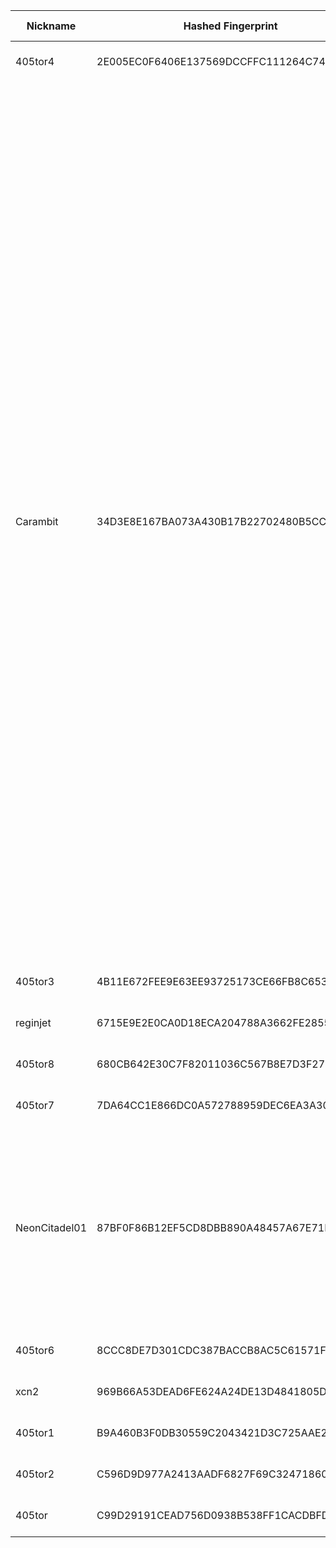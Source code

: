 | Nickname |  Hashed Fingerprint	| Or Addresses | Contact | Running | Flags | Last Seen | First Seen | Last Restarted | Advertised Bandwidth | Platform | Version | Version Status | Recommended Version | Verified hostnames | Exit policy |
|---|---|---|---|---|---|---|---|---|---|---|---|---|---|---|---|
|405tor4 | 2E005EC0F6406E137569DCCFFC111264C744504C | ["107.208.159.58:9004"] | N/A | true | Running, V2Dir, Valid | 2025-10-08 10:00:00 | 2025-10-08 02:00:00 | 2025-10-08 03:44:31 | 0 | Tor 0.4.8.10 on Linux | 0.4.8.10 | recommended | true | ["107-208-159-58.lightspeed.okcbok.sbcglobal.net"] | ["reject *:*"]|
|Carambit | 34D3E8E167BA073A430B17B22702480B5CC659B5 | ["84.247.176.213:443","[2a02:c207:2284:5299::1]:443"] | rain1964@icloud.com | true | Exit, Running, V2Dir, Valid | 2025-10-08 10:00:00 | 2025-10-08 09:00:00 | 2025-10-08 08:19:59 | 0 | Tor 0.4.8.18 on Linux | 0.4.8.18 | recommended | true | ["vmi2845299.contaboserver.net"] | ["reject 0.0.0.0/8:*","reject 169.254.0.0/16:*","reject 127.0.0.0/8:*","reject 192.168.0.0/16:*","reject 10.0.0.0/8:*","reject 172.16.0.0/12:*","reject 84.247.176.213:*","accept *:20-22","accept *:43","accept *:53","accept *:79-81","accept *:194","accept *:220","accept *:389","accept *:443","accept *:465","accept *:531","accept *:543-544","accept *:554","accept *:563","accept *:587","accept *:636","accept *:706","accept *:853","accept *:873","accept *:902-904","accept *:981","accept *:989-995","accept *:1194","accept *:1220","accept *:1293","accept *:1500","accept *:1533","accept *:1677","accept *:1723","accept *:1755","accept *:1863","accept *:2082","accept *:2083","accept *:2086-2087","accept *:2095-2096","accept *:2102-2104","accept *:3128","accept *:3690","accept *:4321","accept *:4643","accept *:5050","accept *:5190","accept *:5222-5223","accept *:5228","accept *:5900","accept *:6660-6669","accept *:6679","accept *:6697","accept *:8000","accept *:8008","accept *:8074","accept *:8080","accept *:8082","accept *:8087-8088","accept *:8332-8333","accept *:8443","accept *:8888","accept *:9418","accept *:9999","accept *:10000","accept *:11371","accept *:19294","accept *:19638","accept *:50002","accept *:64738","reject *:*"]|
|405tor3 | 4B11E672FEE9E63EE93725173CE66FB8C65302B8 | ["107.208.159.58:9002"] | N/A | true | Running, V2Dir, Valid | 2025-10-08 10:00:00 | 2025-10-08 01:00:00 | 2025-10-08 04:01:23 | 0 | Tor 0.4.8.10 on Linux | 0.4.8.10 | recommended | true | ["107-208-159-58.lightspeed.okcbok.sbcglobal.net"] | ["reject *:*"]|
|reginjet | 6715E9E2E0CA0D18ECA204788A3662FE2855E30A | ["82.165.174.149:443","[2a02:2479:7b:d400::1]:443"] | ichbinbesseralsdu123@mail.de | true | Running, V2Dir, Valid | 2025-10-08 10:00:00 | 2025-10-08 08:00:00 | 2025-10-08 07:57:23 | 0 | Tor 0.4.8.16 on Linux | 0.4.8.16 | recommended | true | ["ip82-165-174-149.pbiaas.com"] | ["reject *:*"]|
|405tor8 | 680CB642E30C7F82011036C567B8E7D3F27D0099 | ["107.208.159.58:9008"] | N/A | true | Running, V2Dir, Valid | 2025-10-08 10:00:00 | 2025-10-08 04:00:00 | 2025-10-08 03:07:31 | 0 | Tor 0.4.8.10 on Linux | 0.4.8.10 | recommended | true | ["107-208-159-58.lightspeed.okcbok.sbcglobal.net"] | ["reject *:*"]|
|405tor7 | 7DA64CC1E866DC0A572788959DEC6EA3A30E8771 | ["107.208.159.58:9007"] | N/A | true | Running, V2Dir, Valid | 2025-10-08 10:00:00 | 2025-10-08 03:00:00 | 2025-10-08 02:41:42 | 0 | Tor 0.4.8.10 on Linux | 0.4.8.10 | recommended | true | ["107-208-159-58.lightspeed.okcbok.sbcglobal.net"] | ["reject *:*"]|
|NeonCitadel01 | 87BF0F86B12EF5CD8DBB890A48457A67E71EDFF2 | ["23.137.254.142:443"] | peter_bents__gmail__com | true | Exit, Running, Valid | 2025-10-08 10:00:00 | 2025-10-08 07:00:00 | 2025-10-08 06:47:25 | 0 | Tor 0.4.8.18 on Linux | 0.4.8.18 | recommended | true | N/A | ["reject 0.0.0.0/8:*","reject 169.254.0.0/16:*","reject 127.0.0.0/8:*","reject 192.168.0.0/16:*","reject 10.0.0.0/8:*","reject 172.16.0.0/12:*","reject 23.137.254.142:*","reject *:25","reject *:465","reject *:587","reject *:110","reject *:143","reject *:993","reject *:995","reject *:6881-6999","reject *:51413","reject *:8999","accept *:*"]|
|405tor6 | 8CCC8DE7D301CDC387BACCB8AC5C61571F205F83 | ["107.208.159.58:9006"] | N/A | true | Running, V2Dir, Valid | 2025-10-08 10:00:00 | 2025-10-08 03:00:00 | 2025-10-08 02:18:47 | 0 | Tor 0.4.8.10 on Linux | 0.4.8.10 | recommended | true | ["107-208-159-58.lightspeed.okcbok.sbcglobal.net"] | ["reject *:*"]|
|xcn2 | 969B66A53DEAD6FE624A24DE13D4841805D96065 | ["88.214.56.223:9001"] | N/A | true | Running, Valid | 2025-10-08 10:00:00 | 2025-10-08 08:00:00 | 2025-10-08 06:51:14 | 0 | Tor 0.4.8.16 on Linux | 0.4.8.16 | recommended | true | ["yellow-swan-76573.zap.cloud"] | ["reject *:*"]|
|405tor1 | B9A460B3F0DB30559C2043421D3C725AAE24D222 | ["107.208.159.58:9003"] | N/A | true | Running, V2Dir, Valid | 2025-10-08 10:00:00 | 2025-10-08 01:00:00 | 2025-10-08 03:53:05 | 0 | Tor 0.4.8.10 on Linux | 0.4.8.10 | recommended | true | ["107-208-159-58.lightspeed.okcbok.sbcglobal.net"] | ["reject *:*"]|
|405tor2 | C596D9D977A2413AADF6827F69C324718600D22B | ["107.208.159.58:9001"] | N/A | true | Running, V2Dir, Valid | 2025-10-08 10:00:00 | 2025-10-08 01:00:00 | 2025-10-08 03:56:02 | 0 | Tor 0.4.8.10 on Linux | 0.4.8.10 | recommended | true | ["107-208-159-58.lightspeed.okcbok.sbcglobal.net"] | ["reject *:*"]|
|405tor | C99D29191CEAD756D0938B538FF1CACDBFDAD584 | ["107.208.159.58:9005"] | N/A | true | Running, V2Dir, Valid | 2025-10-08 10:00:00 | 2025-10-08 03:00:00 | 2025-10-08 01:52:05 | 0 | Tor 0.4.8.10 on Linux | 0.4.8.10 | recommended | true | ["107-208-159-58.lightspeed.okcbok.sbcglobal.net"] | ["reject *:*"]|
